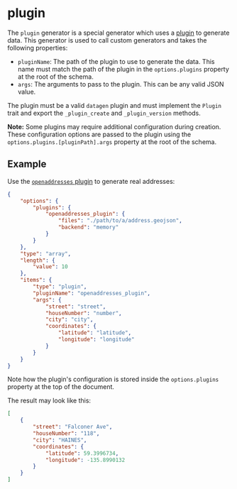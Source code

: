 # plugin

The `plugin` generator is a special generator which uses a [plugin](../plugins) to generate data.
This generator is used to call custom generators and takes the following properties:

-   `pluginName`: The path of the plugin to use to generate the data. This name must
    match the path of the plugin in the `options.plugins` property at the root of the
    schema.
-   `args`: The arguments to pass to the plugin. This can be any valid JSON value.

The plugin must be a valid `datagen` plugin and must implement the `Plugin` trait
and export the `_plugin_create` and `_plugin_version` methods.

**Note:** Some plugins may require additional configuration during creation.
These configuration options are passed to the plugin using the
`options.plugins.[pluginPath].args` property at the root of the schema.

## Example

Use the [`openaddresses` plugin](../plugins/default/openaddresses.md) to generate real addresses:

```json
{
    "options": {
        "plugins": {
            "openaddresses_plugin": {
                "files": "./path/to/a/address.geojson",
                "backend": "memory"
            }
        }
    },
    "type": "array",
    "length": {
        "value": 10
    },
    "items": {
        "type": "plugin",
        "pluginName": "openaddresses_plugin",
        "args": {
            "street": "street",
            "houseNumber": "number",
            "city": "city",
            "coordinates": {
                "latitude": "latitude",
                "longitude": "longitude"
            }
        }
    }
}
```

Note how the plugin's configuration is stored inside the `options.plugins` property
at the top of the document.

The result may look like this:

```json
[
    {
        "street": "Falconer Ave",
        "houseNumber": "118",
        "city": "HAINES",
        "coordinates": {
            "latitude": 59.3996734,
            "longitude": -135.8990132
        }
    }
]
```
